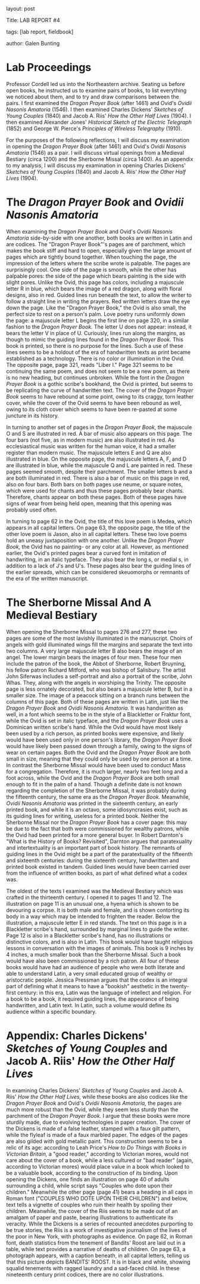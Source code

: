 layout: post

Title: LAB REPORT #4

tags: [lab report, fieldbook] 

author: Galen Bunting

# Lab Proceedings

Professor Cordell led us into the Northeastern archive. Seating us before open books, he instructed us to examine pairs of books, to list everything we 
noticed about them, and to try and draw comparisons between the pairs. I first examined the *Dragon Prayer Book* (after 1461) and Ovid's 
*Ovidii Nasonis Amatoria* (1546). I then examined Charles Dickens' *Sketches of Young Couples* (1840) and Jacob A. Riis' *How the Other Half Lives* (1904).
I then examined Alexander Jones' *Historical Sketch of the Electric Telegraph* (1852) and George W. Pierce's *Principles of Wireless Telegraphy* (1910).

For the purposes of the following reflections, I will discuss my examination in opening the *Dragon Prayer Book* (after 1461) and Ovid's 
*Ovidii Nasonis Amatoria* (1546) as a pair. I will discuss virtual openings from a Medieval Bestiary (circa 1200) and the Sherborne Missal (circa 1400). 
As an appendix to my analysis, I will discuss my examination in opening Charles Dickens' *Sketches of Young Couples* (1840) and Jacob A. Riis' 
*How the Other Half Lives* (1904).

# The *Dragon Prayer Book* and *Ovidii Nasonis Amatoria*

When examining the *Dragon Prayer Book* and Ovid's *Ovidii Nasonis Amatoria* side-by-side with one another, both books are written in Latin and are codices. 
The "Dragon Prayer Book"'s pages are of parchment, which makes the book stiff and hard to open, especially given the large amount of pages which are tightly 
bound together. When touching the page, the impression of the letters where the scribe wrote is palpable. The pages are surprisingly cool. One side of the page is 
smooth, while the other has palpable pores: the side of the page which bears painting is the side with slight pores. Unlike the Ovid, this page has colors, 
including a majuscule letter R in blue, which bears the image of a red dragon, along with floral designs, also in red. Guided lines 
run beneath the text, to allow the writer to follow a straight line in writing the prayers. Red written letters draw the eye down the page. 
Like the "Dragon Prayer Book," the Ovid is also small, the perfect size to rest on a person's palm. Love poetry runs uniformly down the page: a majuscule 
letter L begins the first line on page 320, in a similar fashion to the *Dragon Prayer Book.* The letter U does not appear: instead, it bears the letter V in 
place of U. Curiously, lines run along the margins, as though to mimic the guiding lines found in the *Dragon Prayer Book.* This book is printed, 
so there is no purpose for the lines. Such a use of these lines seems to be a holdout of the era of handwritten texts as print became established as a 
technology. There is no color or illumination in the Ovid. The opposite page, page 321, reads "Liber I." Page 321 seems to be continuing the same poem, 
and does not seem to be a new poem, as there is no new heading, but continues unbroken. While the font in the *Dragon Prayer Book* is a gothic scribe's bookhand, 
the Ovid is printed, but seems to be replicating the curve of handwritten text. The cover of the *Dragon Prayer Book* seems to have 
rebound at some point, owing to its craggy, torn leather cover, while the cover of the Ovid seems to have been rebound as well, owing to its 
cloth cover which seems to have been re-pasted at some juncture in its history. 

In turning to another set of pages in the *Dragon Prayer Book,* the majuscule O and S are illustrated in red. A bar of music also appears on this 
page. The four bars (not five, as in modern music) are also illustrated in red. As ecclesiastical music was written for the human voice, it had
a smaller register than modern music. The majuscule letters E and Q are also illustrated in blue. 
On the opposite page, the majuscule letters A, F, and D are illustrated in blue, while the majuscule Q and L are painted in red. These pages 
seemed smooth, despite their parchment. The smaller letters b and a are both illuminated in red. There is also a bar of music on this page 
in red, also on four bars. Both bars on both pages use neume, or square notes, which were used for chants and thus these pages probably bear chants. 
Therefore, chants appear on both these pages.  Both of these pages have signs of wear from being held open, meaning that this opening was probably used often.

In turning to page 62 in the Ovid, the title of this love poem is Medea, which appears in all capital letters. On page 63, the opposite page, the 
title of the other love poem is Jason, also in all capital letters. These two love poems hold an uneasy juxtaposition with one another. Unlike the 
*Dragon Prayer Book,* the Ovid has no painting- or any color at all. However, as mentioned earlier, the Ovid's printed pages bear a curved font 
in imitation of handwriting, in an italic typeface. They also bear the long s, or medial s, in addition to a lack of J's and U's. These pages 
also bear the guiding lines of the earlier spreads, which can be considered skeuomorphs or remnants of the era of the written manuscript.


# The Sherborne Missal And A Medieval Bestiary 

When opening the Sherborne Missal to pages 276 and 277, these two pages are some of the most lavishly illuminated in the manuscript. Choirs of 
angels with gold illuminated wings fill the margins and separate the text into two columns. A very large majuscule letter B also bears the image of an 
angel. The lower margin bears the images of four men. These four men include the patron of the book, the Abbot of Sherborne, Robert Bruyning, his fellow patron
Richard Mitford, who was bishop of Salisbury. The artist John Siferwas includes a self-portrait and also a portrait of the scribe, John Whas. They, along 
with the angels in worshiping the Trinity. The opposite page is less ornately decorated, but also bears a majuscule letter B, but in a smaller size.
The image of a peacock sitting on a branch runs between the columns of this page. Both of these pages are written in Latin, just like the *Dragon Prayer Book*
 and *Ovidii Nasonis Amatoria.* It was handwritten as well, in a font which seems to be in the style of a Blackletter or Fraktur font, while the Ovid is set 
in italic typeface, and the *Dragon Prayer Book* uses a Dominican written scribe's hand. While the Ovid would have most likely been used by a rich person, 
as printed books were expensive, and likely would have been used only in one person's library, the *Dragon Prayer Book* would have likely been passed down 
through a family, owing to the signs of wear on certain pages. Both the Ovid and the *Dragon Prayer Book* are both small in size, meaning that they could only 
be used by one person at a time. In contrast the Sherborne Missal would have been used to conduct Mass for a congregation. Therefore, it is much larger, 
nearly two feet long and a foot across, while the Ovid and the *Dragon Prayer Book* are both small enough to fit in the palm of a hand. Though a definite
date is not known regarding the completion of the Sherborne Missal, it was probably during the fifteenth century, the same era as the *Dragon Prayer Book.* 
Meanwhile, *Ovidii Nasonis Amatoria* was printed in the sixteenth century, an early printed book, and while it is an octavo, some idiosyncrasies exist, 
such as its guiding lines for writing, useless for a printed book. Neither the Sherborne Missal nor the *Dragon Prayer Book* has a cover page: this 
may be due to the fact that both were commissioned for wealthy patrons, while the Ovid had been printed for a more general buyer. 
In Robert Darnton's "What is the History of Books? Revisited", Darnton argues that paratexuality and intertextuality is an important part of book 
history. The remnants of guiding lines in the Ovid might be a part of the paratextuality of the fifteenth and sixteenth centuries: during the sixteenth 
century, handwritten and printed book existed in tandem. Guided lines would have been carried over from the influence of written books, as part of what 
defined what a codex was. 


The oldest of the texts I examined was the Medieval Bestiary which was crafted in the thirteenth century. I opened it to pages 11 and 12. 
The illustration on page 11 is an unusual one, a hyena which is shown to be devouring a corpse. It is both male and female, and is shown contorting 
its body in a way which may be intended to frighten the reader. Below the illustration, a majuscule letter E in red stands. The text on this page is 
in a Blackletter scribe's hand, surrounded by marginal lines to guide the writer. Page 12 is also in a Blackletter scribe's hand, has no illustrations 
or distinctive colors, and is also in Latin. This book would have taught religious lessons in conversation with the images of animals. This book is 
9 inches by 4 inches, a much smaller book than the Sherborne Missal. Such a book would have also been commissioned by a rich patron. All four 
of these books would have had an audience of people who were both literate and able to understand Latin, a very small educated group of wealthy 
or aristocratic people. Jessica Pressman argues that the codex is an integral part of defining what it means to have a "bookish" aesthetic in the twenty-first 
century: in this era, Latin was the language of intellect and religion. For a book to be a book, it required guiding lines, the appearance of being handwritten, 
and Latin text. In Latin, such a volume would define its audience within a specific boundary. 

# Appendix: Charles Dickens' *Sketches of Young Couples* and Jacob A. Riis' *How the Other Half Lives*

In examining Charles Dickens' *Sketches of Young Couples* and Jacob A. Riis' *How the Other Half Lives,* while these books are also codices like the 
*Dragon Prayer Book* and Ovid's *Ovidii Nasonis Amatoria,* the pages are much more robust than the Ovid, while they seem less sturdy than the parchment 
of the *Dragon Prayer Book.* I argue that these books were more sturdily made, due to evolving technologies in paper creation. The cover of the Dickens is 
made of a false leather, stamped with a faux gilt pattern, while the flyleaf is made of a faux marbled paper. The edges of the pages are also gilded with 
gold metallic paint. This construction seems to be a relic of its age: according to Leah Price's *How to Do Things with Books in Victorian Britain,* a 
"good reader," according to Victorian mores, would not care about the cover of a book, while a less cultured or "bad reader" (again, according to Victorian 
mores) would place value in a book which looked to be a valuable book, according to the construction of its binding. Upon opening the Dickens, one finds 
an illustration on page 40 of adults surrounding a child, while script says "Couples who dote upon their children." Meanwhile the other page (page 41) 
bears a heading in all caps in Roman font ("COUPLES WHO DOTE UPON THEIR CHILDREN") and below, text tells a vignette of couples who ruin their health 
by spoiling their children. Meanwhile, the cover of the Riis seems to be made out of an amalgam of paper and paste, bearing illustrations to authenticate 
its veracity. While the Dickens is a series of recounted anecdotes purporting to be true stories, the Riis is a work of investigative journalism of the 
lives of the poor in New York, with photographs as evidence. On page 62, in Roman font, death statistics from the tenement of Bandits' Roost are laid 
out in a table, while text provides a narrative of deaths of children. On page 63, a photograph appears, with a caption beneath, in all capital letters, 
telling us that this picture depicts BANDITS' ROOST. It is in black and white, showing squalid tenements with ragged laundry and a sad-faced child. 
In these nineteenth century print codices, there are no color illustrations. 

